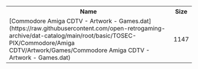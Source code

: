 <table>
<tr><th>Name</th><th>Size</th></tr>
<tr><td>[Commodore Amiga CDTV - Artwork - Games.dat](https://raw.githubusercontent.com/open-retrogaming-archive/dat-catalog/main/root/basic/TOSEC-PIX/Commodore/Amiga CDTV/Artwork/Games/Commodore Amiga CDTV - Artwork - Games.dat)</td><td>1147</td></tr>
</table>
